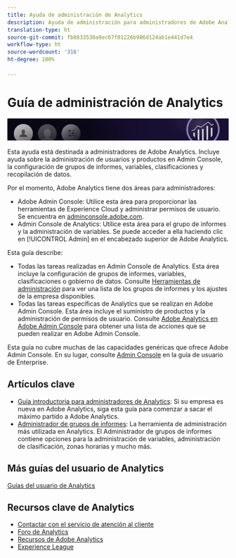 ```yaml
---
title: Ayuda de administración de Analytics
description: Ayuda de administración para administradores de Adobe Analytics, incluida la administración de usuarios y productos en Admin Console, la configuración de grupos de informes, variables, clasificaciones y recopilación de datos.
translation-type: ht
source-git-commit: fb0833530a9ec67f01226b986d124ab1e441d7e4
workflow-type: ht
source-wordcount: '316'
ht-degree: 100%

---
```



# Guía de administración de Analytics

![Banner](/assets/doc_banner_admin.png)

Esta ayuda está destinada a administradores de Adobe Analytics. Incluye ayuda sobre la administración de usuarios y productos en Admin Console, la configuración de grupos de informes, variables, clasificaciones y recopilación de datos.

Por el momento, Adobe Analytics tiene dos áreas para administradores:

* Adobe Admin Console: Utilice esta área para proporcionar las herramientas de Experience Cloud y administrar permisos de usuario. Se encuentra en [adminconsole.adobe.com](https://adminconsole.adobe.com).
* Admin Console de Analytics: Utilice esta área para el grupo de informes y la administración de variables. Se puede acceder a ella haciendo clic en [!UICONTROL Admin] en el encabezado superior de Adobe Analytics.

Esta guía describe:

* Todas las tareas realizadas en Admin Console de Analytics. Esta área incluye la configuración de grupos de informes, variables, clasificaciones o gobierno de datos. Consulte [Herramientas de administración](admin/c-admin-tools.md) para ver una lista de los grupos de informes y los ajustes de la empresa disponibles.
* Todas las tareas específicas de Analytics que se realizan en Adobe Admin Console. Esta área incluye el suministro de productos y la administración de permisos de usuario. Consulte [Adobe Analytics en Adobe Admin Console](admin-console/home.md) para obtener una lista de acciones que se pueden realizar en Adobe Admin Console.

Esta guía no cubre muchas de las capacidades genéricas que ofrece Adobe Admin Console. En su lugar, consulte [Admin Console](https://helpx.adobe.com/es/enterprise/using/admin-console.html) en la guía de usuario de Enterprise.

## Artículos clave

* [Guía introductoria para administradores de Analytics](admin-console/first-admin-guide.md): Si su empresa es nueva en Adobe Analytics, siga esta guía para comenzar a sacar el máximo partido a Adobe Analytics.
* [Administrador de grupos de informes](c-manage-report-suites/report-suites-admin.md): La herramienta de administración más utilizada en Analytics. El Administrador de grupos de informes contiene opciones para la administración de variables, administración de clasificación, zonas horarias y mucho más.

## Más guías del usuario de Analytics

[Guías del usuario de Analytics](/help/landing/home.md)

## Recursos clave de Analytics

* [Contactar con el servicio de atención al cliente](https://helpx.adobe.com/es/contact/enterprise-support.ec.html)
* [Foro de Analytics](https://forums.adobe.com/community/experience-cloud/analytics-cloud/analytics)
* [Recursos de Adobe Analytics](https://forums.adobe.com/message/10660755)
* [Experience League](https://landing.adobe.com/experience-league/)
